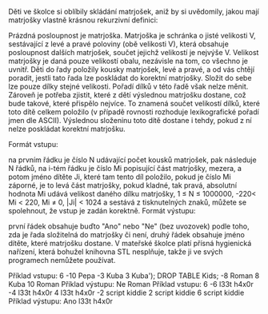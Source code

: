 Děti ve školce si oblíbily skládání matrjošek, aniž by si uvědomily, jakou mají matrjošky vlastně krásnou rekurzivní definici:

Prázdná posloupnost je matrjoška.
Matrjoška je schránka o jisté velikosti V, sestávající z levé a pravé poloviny (obě velikosti V), která obsahuje posloupnost dalších matrjošek, součet jejichž velikostí je nejvýše V. Velikost matrjošky je daná pouze velikostí obalu, nezávisle na tom, co všechno je uvnitř.
Děti do řady položily kousky matrjošek, levé a pravé, a od vás chtějí poradit, jestli tato řada lze poskládat do korektní matrjošky. Složit do sebe lze pouze dílky stejné velikosti. Pořadí dílků v této řadě však nelze měnit. Zároveň je potřeba zjistit, které z dětí výslednou matrjošku dostane, což bude takové, které přispělo nejvíce. To znamená součet velikostí dílků, které toto dítě celkem položilo (v případě rovnosti rozhoduje lexikografické pořadí jmen dle ASCII). Výslednou složeninu toto dítě dostane i tehdy, pokud z ní nelze poskládat korektní matrjošku.

Formát vstupu:

na prvním řádku je číslo N udávající počet kousků matrjošek,
pak následuje N řádků, na i-tém řádku je číslo Mi popisující část matrjošky, mezera, a potom jméno dítěte Ji, které tam tento díl položilo,
pokud je číslo Mi záporné, je to levá část matrjošky, pokud kladné, tak pravá,
absolutní hodnota Mi udává velikost daného dílku matrjošky,
1 ≤ N ≤ 1000000,
-220< Mi < 220, Mi ≠ 0,
|Ji| < 1024 a sestává z tisknutelných znaků,
můžete se spolehnout, že vstup je zadán korektně.
Formát výstupu:

první řádek obsahuje buďto "Ano" nebo "Ne" (bez uvozovek) podle toho, zda je řada složitelná do matrjošky či není,
druhý řádek obsahuje jméno dítěte, které matrjošku dostane.
V mateřské školce platí přísná hygienická nařízení, která bohužel knihovna STL nesplňuje, takže ji ve svých programech nemůžete používat.

Příklad vstupu:
6
-10 Pepa
-3 Kuba
3 Kuba'); DROP TABLE Kids;
-8 Roman
8 Kuba
10 Roman
Příklad výstupu:
Ne
Roman
Příklad vstupu:
6
-6 l33t h4x0r
-4 l33t h4x0r
4 l33t h4x0r
-2 script kiddie
2 script kiddie
6 script kiddie
Příklad výstupu:
Ano
l33t h4x0r